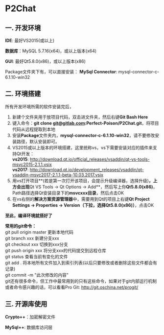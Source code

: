 # P2Chat

## 一. 开发环境

**IDE**: 最好VS2015(或以上)

**数据库**：MySQL 5.7.16(x64)，或以上版本(x64)

**GUI**: 最好Qt5.8.0(x86)，或以上版本(x86)

Package文件夹下有，可以直接安装：
**MySql Connector**: mysql-connector-c-6.1.10-win32

## 二. 环境搭建

所有开发环境所需的软件安装完后，
1. 新建个文件夹用于放项目代码，双击进文件夹，然后右键**Git Bash Here**
2. 键入命令：**git clone git@gitlab.com:Perfect-Poison/P2Chat.git**，将项目代码从远程提取到本地
3. 安装**Package**文件夹内，**mysql-connector-c-6.1.10-win32**，请不要修改安装路径，默认安装即可。
4. VS2015或以上版本的环境搭建，这里统称vs，vs下需要安装对应的插件来支持Qt开发：<br>
	**vs2015**: http://download.qt.io/official_releases/vsaddin/qt-vs-tools-msvc2015-2.1.1.vsix <br>
	**vs2017**: http://download.qt.io/development_releases/vsaddin/qt-vsaddin-msvc2017-2.1.1-beta-10.03.2017.vsix
5. 用vs打开项目**(若是第一次打开该项目，会提示升级编译器，选择升级)**，上方会出现**Qt VS Tools -> Qt Options -> Add**，然后写上你**Qt5.8.0(x86)**，Path路径选择Qt安装目录下的**msvcxxx目录**，然后点击OK
6. 在vs右侧的**解决方案资源管理器**中，需要用到Qt的项目上右键**Qt Project Settings -> Properties -> Version（下拉，选择Qt5.8.0(x86)）**，点击OK

**至此，编译环境就搭好了**

**常用的git命令：**<br>
git pull origin master 更新本地代码<br>
git branch xxx 新建分支xxx<br>
git checkout xxx 切换到xxx分支<br>
git push origin xxx 将分支xxx的代码提交到远程仓库<br>
git status 查看当前有变化的文件<br>
git add . 将本地所有文件加入到索引列表(以后只要修改或者删除这些文件都会有记录)<br>
git commit -m "此次修改的内容"<br>
git还有很多命令，但工作中最常用到的只有这些命令，如果对于git内部运行机制或者命令感兴趣的话，可以看看Pro Git: http://git.oschina.net/progit/

## 三. 开源库使用

**Crypto++**：加密解密文件

**MySql++**: 数据库访问层